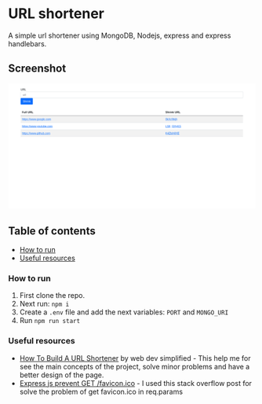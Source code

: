 # URL shortener

A simple url shortener using MongoDB, Nodejs, express and express handlebars.

## Screenshot
![](./readme-src/desktop.png)

## Table of contents
- [How to run](#how-to-run)
- [Useful resources](#useful-resources)


### How to run

1. First clone the repo.
2. Next run: `npm i` 
3. Create a `.env` file and add the next variables:
`PORT` and `MONGO_URI`
4. Run `npm run start`

### Useful resources

- [How To Build A URL Shortener](https://www.youtube.com/watch?v=SLpUKAGnm-g) by web dev simplified - This help me for see the main concepts of the project, solve minor problems and have a better design of the page.
- [Express js prevent GET /favicon.ico](https://stackoverflow.com/questions/35408729/express-js-prevent-get-favicon-ico) - I used this stack overflow post for solve the problem of get favicon.ico in req.params
